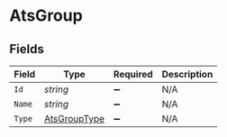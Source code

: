 # AtsGroup


## Fields

| Field                                                   | Type                                                    | Required                                                | Description                                             |
| ------------------------------------------------------- | ------------------------------------------------------- | ------------------------------------------------------- | ------------------------------------------------------- |
| `Id`                                                    | *string*                                                | :heavy_minus_sign:                                      | N/A                                                     |
| `Name`                                                  | *string*                                                | :heavy_minus_sign:                                      | N/A                                                     |
| `Type`                                                  | [AtsGroupType](../../Models/Components/AtsGroupType.md) | :heavy_minus_sign:                                      | N/A                                                     |